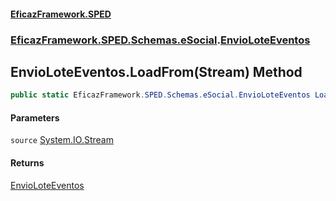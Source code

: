 #### [EficazFramework.SPED](EficazFrameworkSPED.md 'EficazFramework SPED')
### [EficazFramework.SPED.Schemas.eSocial](EficazFramework.SPED.Schemas.eSocial.md 'EficazFramework.SPED.Schemas.eSocial').[EnvioLoteEventos](EficazFramework.SPED.Schemas.eSocial/EnvioLoteEventos.md 'EficazFramework.SPED.Schemas.eSocial.EnvioLoteEventos')

## EnvioLoteEventos.LoadFrom(Stream) Method

```csharp
public static EficazFramework.SPED.Schemas.eSocial.EnvioLoteEventos LoadFrom(System.IO.Stream source);
```
#### Parameters

<a name='EficazFramework.SPED.Schemas.eSocial.EnvioLoteEventos.LoadFrom(System.IO.Stream).source'></a>

`source` [System.IO.Stream](https://docs.microsoft.com/en-us/dotnet/api/System.IO.Stream 'System.IO.Stream')

#### Returns
[EnvioLoteEventos](EficazFramework.SPED.Schemas.eSocial/EnvioLoteEventos.md 'EficazFramework.SPED.Schemas.eSocial.EnvioLoteEventos')